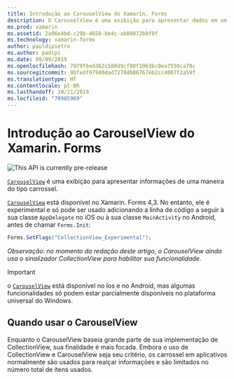 ```yaml
---
title: Introdução ao CarouselView do Xamarin. Forms
description: O CarouselView é uma exibição para apresentar dados em um layout de tipo de carrossel.
ms.prod: xamarin
ms.assetid: 2a96e4bd-c29b-4658-bb4c-ab00872b0f8f
ms.technology: xamarin-forms
author: pauldipietro
ms.author: padipi
ms.date: 09/09/2019
ms.openlocfilehash: 7979f6ed362c580d9cf80f19b3bc0ea7550ca70c
ms.sourcegitcommit: 9bfedf07940dad7270db86767eb2cc4007f2a59f
ms.translationtype: HT
ms.contentlocale: pt-BR
ms.lasthandoff: 10/21/2019
ms.locfileid: "70985969"
---
```

# <a name="xamarinforms-carouselview-introduction"></a>Introdução ao CarouselView do Xamarin. Forms

![](~/media/shared/preview.png "This API is currently pre-release")

[`CarouselView`](xref:Xamarin.Forms.CarouselView) é uma exibição para apresentar informações de uma maneira do tipo carrossel.

[`CarouselView`](xref:Xamarin.Forms.CarouselView) está disponível no Xamarin. Forms 4,3. No entanto, ele é experimental e só pode ser usado adicionando a linha de código a seguir à sua classe `AppDelegate` no iOS ou à sua classe `MainActivity` no Android, antes de chamar `Forms.Init`:

```csharp
Forms.SetFlags("CollectionView_Experimental");
```

_Observação: no momento da redação deste artigo, o CarouselView ainda usa o sinalizador CollectionView para habilitar sua funcionalidade._

> [!IMPORTANT]
> o [`CarouselView`](xref:Xamarin.Forms.CarouselView) está disponível no Ios e no Android, mas algumas funcionalidades só podem estar parcialmente disponíveis no plataforma universal do Windows.

## <a name="when-to-use-carouselview"></a>Quando usar o CarouselView

Enquanto o CarouselView baseia grande parte de sua implementação de CollectionView, sua finalidade é mais focada. Embora o uso de CollectionView e CarouselView seja seu critério, os carrossel em aplicativos normalmente são usados para realçar informações e são limitados no número total de itens usados.
